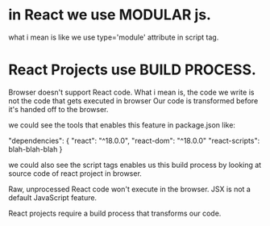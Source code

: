 # in React we use MODULAR js. 
what i mean is like we use type='module' attribute in script tag.
# React Projects use BUILD PROCESS.
Browser doesn't support React code.
What i mean is, the code we write is not the code that gets executed in browser
Our code is transformed before it's handed off to the browser.

we could see the tools that enables this feature in package.json like:

"dependencies": {
    "react": "^18.0.0",
    "react-dom": "^18.0.0"
    "react-scripts": blah-blah-blah
}

we could also see the script tags enables us this build process by looking at source code of react project in browser.

Raw, unprocessed React code won't execute in the browser. JSX is not a default JavaScript feature.

React projects require a build process that transforms our code.

